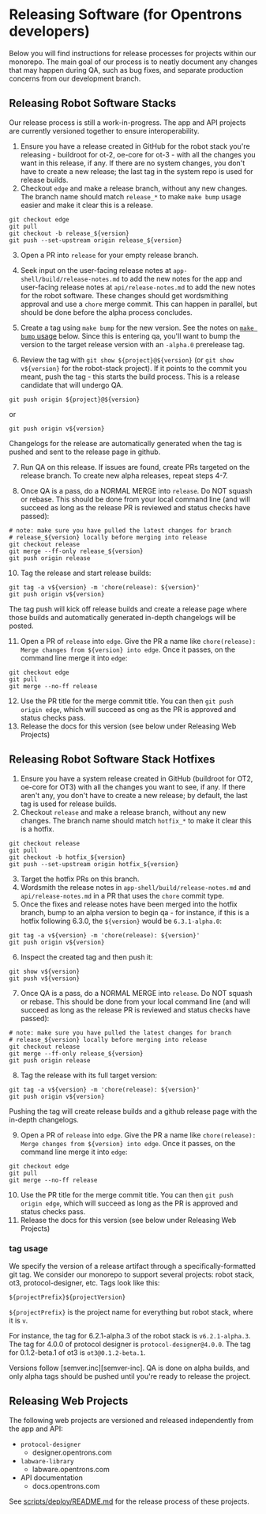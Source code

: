 # Releasing Software (for Opentrons developers)

Below you will find instructions for release processes for projects within our monorepo. The main goal of our process is to
neatly document any changes that may happen during QA, such as bug fixes, and separate production concerns from our development branch.

## Releasing Robot Software Stacks

Our release process is still a work-in-progress. The app and API projects are currently versioned together to ensure interoperability.

1. Ensure you have a release created in GitHub for the robot stack you're releasing - buildroot for ot-2, oe-core for ot-3 - with all the changes you want in this release, if any. If there are no system changes, you don't have to create a new release; the last tag in the system repo is used for release builds.
2. Checkout `edge` and make a release branch, without any new changes. The branch name should match `release_*` to make `make bump` usage easier and make it clear this is a release.

```shell
git checkout edge
git pull
git checkout -b release_${version}
git push --set-upstream origin release_${version}
```

3. Open a PR into `release` for your empty release branch.
4. Seek input on the user-facing release notes at `app-shell/build/release-notes.md` to add the new notes for the app and user-facing release notes at `api/release-notes.md` to add the new notes for the robot software. These changes should get wordsmithing approval and use a `chore` merge commit. This can happen in parallel, but should be done before the alpha process concludes.

5. Create a tag using `make bump` for the new version. See the notes on [`make bump` usage](#make-bump-usage) below. Since this is entering qa, you'll want to bump the version to the target release version with an `-alpha.0` prerelease tag.

6. Review the tag with `git show ${project}@${version}` (or `git show v${version}` for the robot-stack project). If it points to the commit you meant, push the tag - this starts the build process. This is a release candidate that will undergo QA.

```shell
git push origin ${project}@${version}
```

or

```shell
git push origin v${version}
```

Changelogs for the release are automatically generated when the tag is pushed and sent to the release page in github.

7. Run QA on this release. If issues are found, create PRs targeted on the release branch. To create new alpha releases, repeat steps 4-7.

8. Once QA is a pass, do a NORMAL MERGE into `release`. Do NOT squash or rebase. This should be done from your local command line (and will succeed as long as the release PR is reviewed and status checks have passed):

```shell
# note: make sure you have pulled the latest changes for branch
# release_${version} locally before merging into release
git checkout release
git merge --ff-only release_${version}
git push origin release
```

10. Tag the release and start release builds:

```shell
git tag -a v${version} -m 'chore(release): ${version}'
git push origin v${version}
```

The tag push will kick off release builds and create a release page where those builds and automatically generated in-depth changelogs will be posted.

11. Open a PR of `release` into `edge`. Give the PR a name like `chore(release): Merge changes from ${version} into edge`. Once it passes, on the command line merge it into `edge`:

```shell
git checkout edge
git pull
git merge --no-ff release
```

12. Use the PR title for the merge commit title. You can then `git push origin edge`, which will succeed as ong as the PR is approved and status checks pass.
13. Release the docs for this version (see below under Releasing Web Projects)

## Releasing Robot Software Stack Hotfixes

1. Ensure you have a system release created in GitHub (buildroot for OT2, oe-core for OT3) with all the changes you want to see, if any. If there aren't any, you don't have to create a new release; by default, the last tag is used for release builds.
2. Checkout `release` and make a release branch, without any new changes. The branch name should match `hotfix_*` to make it clear this is a hotfix.

```shell
git checkout release
git pull
git checkout -b hotfix_${version}
git push --set-upstream origin hotfix_${version}
```

3. Target the hotfix PRs on this branch.
4. Wordsmith the release notes in `app-shell/build/release-notes.md` and `api/release-notes.md` in a PR that uses the `chore` commit type.
5. Once the fixes and release notes have been merged into the hotfix branch, bump to an alpha version to begin qa - for instance, if this is a hotfix following 6.3.0, the `${version}` would be `6.3.1-alpha.0`:

```shell
git tag -a v${version} -m 'chore(release): ${version}'
git push origin v${version}
```

6. Inspect the created tag and then push it:

```shell
git show v${version}
git push v${version}
```

7. Once QA is a pass, do a NORMAL MERGE into `release`. Do NOT squash or rebase. This should be done from your local command line (and will succeed as long as the release PR is reviewed and status checks have passed):

```shell
# note: make sure you have pulled the latest changes for branch
# release_${version} locally before merging into release
git checkout release
git merge --ff-only release_${version}
git push origin release
```

8. Tag the release with its full target version:

```shell
git tag -a v${version} -m 'chore(release): ${version}'
git push origin v${version}
```

Pushing the tag will create release builds and a github release page with the in-depth changelogs.

9. Open a PR of `release` into `edge`. Give the PR a name like `chore(release): Merge changes from ${version} into edge`. Once it passes, on the command line merge it into `edge`:

```shell
git checkout edge
git pull
git merge --no-ff release
```

10. Use the PR title for the merge commit title. You can then `git push origin edge`, which will succeed as long as the PR is approved and status checks pass.
11. Release the docs for this version (see below under Releasing Web Projects)

### tag usage

We specify the version of a release artifact through a specifically-formatted git tag. We consider our monorepo to support several projects: robot stack, ot3, protocol-designer, etc. Tags look like this:
```shell
${projectPrefix}${projectVersion}
```

`${projectPrefix}` is the project name for everything but robot stack, where it is `v`.

For instance, the tag for 6.2.1-alpha.3 of the robot stack is `v6.2.1-alpha.3`.
The tag for 4.0.0 of protocol designer is `protocol-designer@4.0.0`.
The tag for 0.1.2-beta.1 of ot3 is `ot3@0.1.2-beta.1`.

Versions follow [semver.inc][semver-inc]. QA is done on alpha builds, and only alpha tags should be pushed until you're ready to release the project.

## Releasing Web Projects

The following web projects are versioned and released independently from the app and API:

- `protocol-designer`
  - designer.opentrons.com
- `labware-library`
  - labware.opentrons.com
- API documentation
  - docs.opentrons.com

See [scripts/deploy/README.md](./scripts/deploy/README.md) for the release process of these projects.
